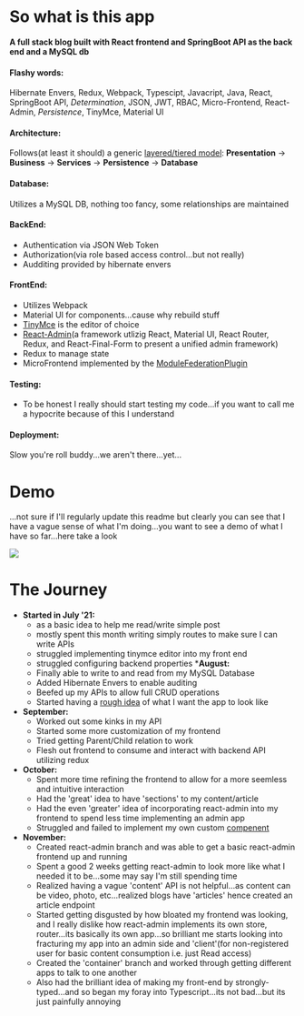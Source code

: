 # So what is this app

__A full stack blog built with React frontend and SpringBoot API as the back end and a MySQL db__

#### Flashy words: 

Hibernate Envers, Redux, Webpack, Typescipt, Javacript, Java, React, SpringBoot API, 
_Determination_, JSON, JWT, RBAC, Micro-Frontend, React-Admin, _Persistence_, TinyMce, Material UI

#### Architecture:
Follows(at least it should) a generic [layered/tiered model](https://en.wikipedia.org/wiki/Multitier_architecture): __Presentation__ -> __Business__ -> __Services__ -> __Persistence__ -> __Database__

#### Database:
Utilizes a MySQL DB, nothing too fancy, some relationships are maintained

#### BackEnd:
* Authentication via JSON Web Token
* Authorization(via role based access control...but not really)
* Audditing provided by hibernate envers


#### FrontEnd:
* Utilizes Webpack
* Material UI for components...cause why rebuild stuff
* [TinyMce](https://www.tiny.cloud/) is the editor of choice
* [React-Admin](https://marmelab.com/react-admin/)(a framework utlizig React, Material UI, React Router, Redux, and React-Final-Form to present a unified admin framework)
* Redux to manage state
* MicroFrontend implemented by the [ModuleFederationPlugin](https://webpack.js.org/plugins/module-federation-plugin/)



#### Testing:
* To be honest I really should start testing my code...if you want to call me a hypocrite because of this I understand

	
#### Deployment:
Slow you're roll buddy...we aren't there...yet...

# Demo
...not sure if I'll regularly update this readme but clearly you can see that I have a vague sense of what I'm doing...you want to see a demo of what I have so far...here take a look

![](https://github.com/quipcode/gif_halla/blob/main/demo.gif)

# The Journey
* __Started in July '21:__
    * as a basic idea to help me read/write simple post
    * mostly spent this month writing simply routes to make sure I can write APIs
    * struggled implementing tinymce editor into my front end
    * struggled configuring backend properties
*__August:__
	* Finally able to write to and read from my MySQL Database
	* Added Hibernate Envers to enable auditing
	* Beefed up my APIs to allow full CRUD operations
	* Started having a [rough idea](https://github.com/quipcode/halla/wiki) of what I want the app to look like
* __September:__
	* Worked out some kinks in my API
	* Started some more customization of my frontend
	* Tried getting Parent/Child relation to work
	* Flesh out frontend to consume and interact with backend API utilizing redux
* __October:__
	* Spent more time refining the frontend to allow for a more seemless and intuitive interaction
	* Had the 'great' idea to have 'sections' to my content/article
	* Had the even 'greater' idea of incorporating react-admin into my frontend to spend less time implementing an admin app
	* Struggled and failed to implement my own custom [<Admin/> compenent](https://marmelab.com/react-admin/CustomApp.html#not-using-the-admin-components)
* __November:__
	* Created react-admin branch and was able to get a basic react-admin frontend up and running
	* Spent a good 2 weeks getting react-admin to look more like what I needed it to be...some may say I'm still spending time
	* Realized having a vague 'content' API is not helpful...as content can be video, photo, etc...realized blogs have 'articles' hence created an article endpoint
	* Started getting disgusted by how bloated my frontend was looking, and I really dislike how react-admin implements its own store, router...its basically its own app...so brilliant me starts looking into fracturing my app into an admin side and 'client'(for non-registered user for basic content consumption i.e. just Read access)
	* Created the 'container' branch and worked through getting different apps to talk to one another
	* Also had the brilliant idea of making my front-end by strongly-typed...and so began my foray into Typescript...its not bad...but its just painfully annoying